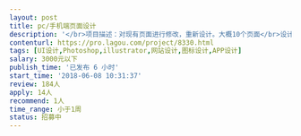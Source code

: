 ```yaml
---                
layout: post       
title: pc/手机端页面设计           
description: '</br>项目描述：对现有页面进行修改，重新设计。大概10个页面</br>设计要求：大气简洁，有过信息发布，中大型网站设计的优先。</br>'     
contenturl: https://pro.lagou.com/project/8330.html      
tags: [UI设计,Photoshop,illustrator,网站设计,图标设计,APP设计]            
salary: 3000元以下          
publish_time: '已发布 6 小时'         
start_time: '2018-06-08 10:31:37'           
review: 184人                   
apply: 14人                   
recommend: 1人                   
time_range: 小于1周              
status: 招募中                  
---                 
```


